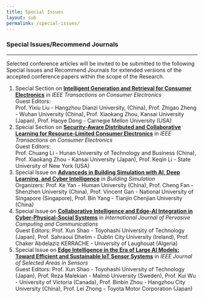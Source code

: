 ```yaml
---
title: Special Issues
layout: sub
permalink: /special-issues/
---
```


<h3>Special Issues/Recommend Journals</h3>
<hr/>

<p>
Selected conference articles will be invited to be submitted to the following Special Issues and Recommend Journals for extended versions of the accepted conference papers within the scope of the Research.
</p>
<ol>


<li>Special Section on <a href="https://ctsoc.ieee.org/images/TCE_FILES/Approved_CFP/April_2025/TCE_SS_CFP-Intelligent_Generation_and_Retrieval_for_Consumer_Electronics_-_online.pdf" target=_new><b><u>Intelligent Generation and Retrieval for Consumer Electronics</u></b></a> in <i>IEEE Transactions on Consumer Electronics</i>
<br/>
Guest Editors:
<br/>
Prof. Yixiu Liu - Hangzhou Dianzi University, (China), Prof. Zhigao Zheng - Wuhan University (China), Prof. Xiaokang Zhou, Kansai University (Japan), Prof. Haoye Dong - Carnegie Mellon University (USA)
</li>

<li>Special Section on <a href="https://ctsoc.ieee.org/images/TCE_FILES/Approved_CFP/April_2025/TCE_SS_CFP_Security-Aware_Distributed_and_Collaborative_Learning_for_Resource-Limited_Consumer_Electronics_-_online.pdf" target=_new><b><u>Security-Aware Distributed and Collaborative Learning for Resource-Limited Consumer Electronics</u></b></a> in <i>IEEE Transactions on Consumer Electronics</i>
<br/>
Guest Editors:
<br/>
Prof. Chuang Li - Hunan University of Technology and Business (China), Prof. Xiaokang Zhou - Kansai University (Japan), Prof. Keqin Li - State University of New York (USA)
</li>

<li>Special Issue on <a href="https://mmbiz.qpic.cn/mmbiz_jpg/GyonpxjaLegk3CQ8jAhyV1VURT22dpiatjNeFkx4oXEiamdrdVojhpiadic908AHYqKZxQMqEickkt3kFqXHYmRib3bw/640?wx_fmt=jpeg&from=appmsg&tp=webp&wxfrom=5&wx_lazy=1" target=_new><b><u>Advanceds in Building Simulation with AI, Deep Learning, and Cyber Intelligence</u></b></a> in <i>Building Simulation</i>
<br/>
Organizers:
Prof. Ke Yan - Human University (China), Prof. Cheng Fan - Shenzhen University (China), Prof. Vincent Gan - National University of Singapore (Singapore), Prof. Bin Yang - Tianjin Chenjian University (China)
</li>

<li>Special Issue on <a href="https://www.emeraldgrouppublishing.com/calls-for-papers/collaborative-intelligence-and-edge-ai-integration-cyber-physical-social-systems" target=_new><b><u>Collaborative Intelligence and Edge-AI Integration in Cyber-Physical-Social Systems</u></b></a> in <i>International Journal of Pervasive Computing and Communications</i>
<br/>
Guest Editors:
Prof. Xun Shao - Toyohashi University of Technology (Japan), Prof. Sahraoui Dhelim - Dublin City University (Ireland), Prof. Chaker Abdelaziz KERRACHE - University of Laughouat (Algeria)
</li>

<li>Special Issue on <a href="https://ieee-jsas.org/wp-content/uploads/2025/05/IEEE-JSAS-Special-Section-CFP_Edge-Intelligence.pdf" target=_new><b><u>Edge Intelligence in the Era of Large AI Models: Toward Efficient and Sustainable IoT Sensor Systems</u></b></a> in <i>IEEE Journal of Selected Areas in Sensors</i>
<br/>
Guest Editors:
Prof. Xun Shao - Toyohashi University of Technology (Japan), Prof. Reza Malekian - Malmö University (Sweden), Prof. Kui Wu - University of Victoria (Canada), Prof. Binbin Zhou - Hangzhou City University (China), Prof. Lei Zhong - Toyota Motor Corporation (Japan)
</li>

</ol>
